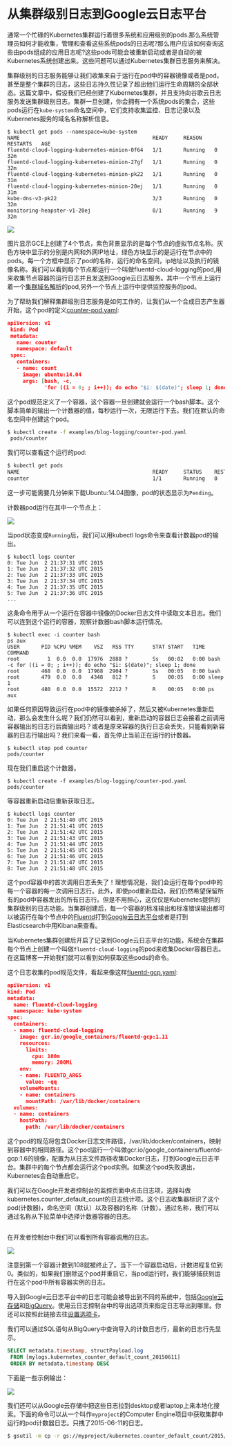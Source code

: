 # 从集群级别日志到Google云日志平台
通常一个忙碌的Kubernetes集群运行着很多系统和应用级别的pods.那么系统管理员如何才能收集，管理和查看这些系统pods的日志呢?那么用户应该如何查询这些由pods组成的应用日志呢?这些pods可能会被重新启动或者是自动的被Kubernetes系统创建出来。这些问题可以通过Kubernetes集群日志服务来解决。

集群级别的日志服务能够让我们收集来自于运行在pod中的容器镜像或者是pod，甚至是整个集群的日志，这些日志持久性记录了超出他们运行生命周期的全部状态。这篇文章中，假设我们已经创建了Kubernetes集群，并且支持向谷歌云日志服务发送集群级别日志。集群一旦创建，你会拥有一个系统pods的集合，这些pods运行在`kube-system`命名空间中，它们支持收集监控、日志记录以及Kubernetes服务的域名名称解析信息。

```
$ kubectl get pods --namespace=kube-system
NAME                                           READY     REASON    RESTARTS   AGE
fluentd-cloud-logging-kubernetes-minion-0f64   1/1       Running   0          32m
fluentd-cloud-logging-kubernetes-minion-27gf   1/1       Running   0          32m
fluentd-cloud-logging-kubernetes-minion-pk22   1/1       Running   0          31m
fluentd-cloud-logging-kubernetes-minion-20ej   1/1       Running   0          31m
kube-dns-v3-pk22                               3/3       Running   0          32m
monitoring-heapster-v1-20ej                    0/1       Running   9          32m
```
![](cloud-logging.png)

图片显示GCE上创建了4个节点，紫色背景显示的是每个节点的虚拟节点名称。灰色方块中显示的分别是内网和外网IP地址，绿色方块显示的是运行在节点中的pods。每一个方框中显示了pod的名称，运行的命名空间，ip地址以及执行的镜像名称。我们可以看到每个节点都运行一个叫做fluentd-cloud-logging的pod,用来收集节点容器的运行日志并且发送到Google云日志服务。其中一个节点上运行着一个[集群域名解析](http://kubernetes.io/v1.0/docs/admin/dns.html)的pod,另外一个节点上运行中提供监控服务的pod。

为了帮助我们解释集群级别日志服务是如何工作的，让我们从一个合成日志产生器开始，这个pod的定义[counter-pod.yaml](http://kubernetes.io/v1.0/examples/blog-logging/counter-pod.yaml):

```json
apiVersion: v1
 kind: Pod
 metadata:
   name: counter
   namespace: default
 spec:
   containers:
   - name: count
     image: ubuntu:14.04
     args: [bash, -c, 
            'for ((i = 0; ; i++)); do echo "$i: $(date)"; sleep 1; done']
```

这个pod规范定义了一个容器，这个容器一旦创建就会运行一个bash脚本。这个脚本简单的输出一个计数器的值，每秒运行一次，无限运行下去。我们在默认的命名空间中创建这个pod。

```bash
$ kubectl create -f examples/blog-logging/counter-pod.yaml
 pods/counter
 ```
 
 我们可以查看这个运行的pod:
 ```bash
 $ kubectl get pods
NAME                                           READY     STATUS    RESTARTS   AGE
counter                                        1/1       Running   0          5m
 ```
 这一步可能需要几分钟来下载Ubuntu:14.04图像，pod的状态显示为`Pending`。
 
 计数器pod运行在其中一个节点上：
 
![](27gf-counter.png)

当pod状态变成`Running`后，我们可以用kubectl logs命令来查看计数器pod的输出。

```
$ kubectl logs counter
0: Tue Jun  2 21:37:31 UTC 2015
1: Tue Jun  2 21:37:32 UTC 2015
2: Tue Jun  2 21:37:33 UTC 2015
3: Tue Jun  2 21:37:34 UTC 2015
4: Tue Jun  2 21:37:35 UTC 2015
5: Tue Jun  2 21:37:36 UTC 2015
...
```
这条命令用于从一个运行在容器中镜像的Docker日志文件中读取文本日志。我们可以连到这个运行的容器，观察计数器bash脚本运行情况。
```
$ kubectl exec -i counter bash
ps aux
USER       PID %CPU %MEM    VSZ   RSS TTY      STAT START   TIME COMMAND
root         1  0.0  0.0  17976  2888 ?        Ss   00:02   0:00 bash -c for ((i = 0; ; i++)); do echo "$i: $(date)"; sleep 1; done
root       468  0.0  0.0  17968  2904 ?        Ss   00:05   0:00 bash
root       479  0.0  0.0   4348   812 ?        S    00:05   0:00 sleep 1
root       480  0.0  0.0  15572  2212 ?        R    00:05   0:00 ps aux
```
如果任何原因导致运行在pod中的镜像被杀掉了，然后又被Kubernetes重新启动，那么会发生什么呢？我们仍然可以看到，重新启动的容器日志会接着之前调用容器输出的日志行后面输出吗？或者是原来容器的执行日志会丢失，只能看到新容器的日志行输出吗？我们来看一看，首先停止当前正在运行的计数器。
```
$ kubectl stop pod counter
pods/counter
```
现在我们重启这个计数器。
```
$ kubectl create -f examples/blog-logging/counter-pod.yaml
pods/counter
```
等容器重新启动后重新获取日志。
```
$ kubectl logs counter
0: Tue Jun  2 21:51:40 UTC 2015
1: Tue Jun  2 21:51:41 UTC 2015
2: Tue Jun  2 21:51:42 UTC 2015
3: Tue Jun  2 21:51:43 UTC 2015
4: Tue Jun  2 21:51:44 UTC 2015
5: Tue Jun  2 21:51:45 UTC 2015
6: Tue Jun  2 21:51:46 UTC 2015
7: Tue Jun  2 21:51:47 UTC 2015
8: Tue Jun  2 21:51:48 UTC 2015
```
这个pod容器中的首次调用日志丢失了！理想情况是，我们会运行在每个pod中的每一个容器的每一次调用日志行。此外，即使pod重新启动，我们仍然希望保留所有的pod中容器发出的所有日志行。但是不用担心，这仅仅是Kubernetes提供的集群级别的日志功能。当集群创建后，每一个容器的标准输出和标准错误输出都可以被运行在每个节点中的[Fluentd](http://www.fluentd.org/)打到[Google云日志平台](https://cloud.google.com/logging/docs/)或者是打到Elasticsearch中用Kibana来查看。

当Kubernetes集群创建后开启了记录到Google云日志平台的功能，系统会在集群每个节点上创建一个叫做`fluentd-cloud-logging`的pod来收集Docker容器日志。在这篇博客一开始我们就可以看到如何获取这些pods的命令。

这个日志收集的pod规范文件，看起来像这样[fluentd-gcp.yaml](http://releases.k8s.io/v1.0.6/cluster/saltbase/salt/fluentd-gcp/fluentd-gcp.yaml):
``` json
apiVersion: v1
kind: Pod
metadata:
  name: fluentd-cloud-logging
  namespace: kube-system
spec:
  containers:
  - name: fluentd-cloud-logging
    image: gcr.io/google_containers/fluentd-gcp:1.11
    resources:
      limits:
        cpu: 100m
        memory: 200Mi
    env:
    - name: FLUENTD_ARGS
      value: -qq
    volumeMounts:
    - name: containers
      mountPath: /var/lib/docker/containers
  volumes:
  - name: containers
    hostPath:
      path: /var/lib/docker/containers
```
这个pod的规范将包含Docker日志文件路径，/var/lib/docker/containers，映射到容器中的相同路径。这个pod运行一个叫做gcr.io/google_containers/fluentd-gcp:1.6的镜像，配置为从日志文件路径收集Docker日志，打到Google云日志平台。集群中的每个节点都会运行这个pod实例。如果这个pod失败退出，Kubernetes会自动重启它。

我们可以在Google开发者控制台的监控页面中点击日志项，选择叫做kubernetes.counter_default_count的日志统计项。这个日志收集器标识了这个pod(计数器)，命名空间（默认）以及容器的名称（计数）。通过名称，我们可以通过名称从下拉菜单中选择计数器容器的日志。

![![](cloud-logging-console.png)](cloud-logging-console.png)

在开发者控制台中我们可以看到所有容器调用的日志。

![](all-lines.png)

注意到第一个容器计数到108就被终止了。当下一个容器启动后，计数进程复位到0。类似的，如果我们删除这个pod并重启它，当pod运行时，我们能够捕获到运行在这个pod中所有容器实例的日志。

导入到Google云日志平台中的日志可能会被导出到不同的系统中，包括[Google云存储](https://cloud.google.com/storage/)和[BigQuery](https://cloud.google.com/bigquery/)。使用云日志控制台中的导出选项页来指定日志导出到哪里。你还可以按照此链接去往[设置选项卡](https://pantheon.corp.google.com/project/_/logs/settings)。

我们可以通过SQL语句从BigQuery中查询导入的计数日志行，最新的日志行先显示。
```sql
SELECT metadata.timestamp, structPayload.log
 FROM [mylogs.kubernetes_counter_default_count_20150611] 
 ORDER BY metadata.timestamp DESC
 ```
下面是一些示例输出：

![](bigquery-logging.png)

我们还可以从Google云存储中把这些日志拉到desktop或者laptop上来本地化搜索。下面的命令可以从一个叫作`myproject`的Computer Engine项目中获取集群中运行的pod计数器日志。只拽了2015-06-11的日志。
```bash
$ gsutil -m cp -r gs://myproject/kubernetes.counter_default_count/2015/06/11 .
```
